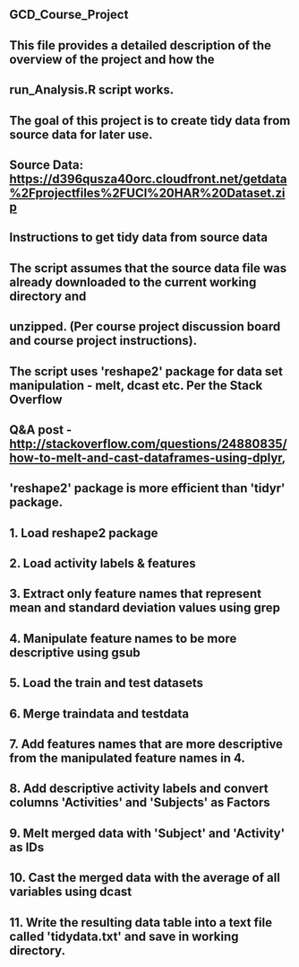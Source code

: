 ## GCD_Course_Project
## This file provides a detailed description of  the overview of the project and how the 
## run_Analysis.R script works.
##
## The goal of this project is to create tidy data from source data for later use.
## Source Data: https://d396qusza40orc.cloudfront.net/getdata%2Fprojectfiles%2FUCI%20HAR%20Dataset.zip 
##
## Instructions to get tidy data from source data
##
## The script assumes that the source data file was already downloaded to the current working directory and
## unzipped. (Per course project discussion board and course project instructions).
##
## The script uses 'reshape2' package for data set manipulation - melt, dcast etc. Per the Stack Overflow 
## Q&A post - http://stackoverflow.com/questions/24880835/how-to-melt-and-cast-dataframes-using-dplyr, 
## 'reshape2' package is more efficient than 'tidyr' package.
##
## 1. Load reshape2 package
## 2. Load activity labels & features
## 3. Extract only feature names that represent mean and standard deviation values using grep
## 4. Manipulate feature names to be more descriptive using gsub
## 5. Load the train and test datasets
## 6. Merge traindata and testdata 
## 7. Add features names that are more descriptive from the manipulated feature names in 4.
## 8. Add descriptive activity labels and convert columns 'Activities' and 'Subjects' as Factors
## 9. Melt merged data with 'Subject' and 'Activity' as IDs
## 10. Cast the merged data with the average of all variables using dcast
## 11. Write the resulting data table into a text file called 'tidydata.txt' and save in working directory.
